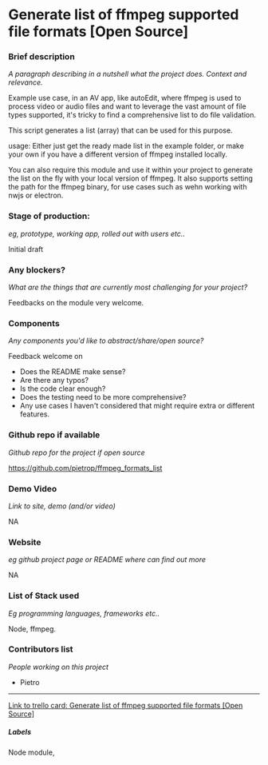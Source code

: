# Generate list of ffmpeg supported file formats [Open Source]

### Brief description 
*A paragraph describing in a nutshell what the project does. Context and relevance.*

Example use case, in an AV app, like autoEdit, where ffmpeg is used to process video or audio files and want to leverage the vast amount of file types supported, it's tricky to find a comprehensive list to do file validation. 

This script generates a list (array) that can be used for this purpose. 

usage: Either just get the ready made list in the example folder, or make your own if you have a different version of ffmpeg installed locally.

You can also require this module and use it within your project to generate the list on the fly with your local version of ffmpeg. It also supports setting the path for the ffmpeg binary, for use cases such as wehn working with nwjs or electron.

### Stage of production: 
*eg, prototype, working app, rolled out with users etc..*

Initial draft 

### Any blockers? 
*What are the things that are currently most challenging for your project?*

Feedbacks on the module very welcome. 

### Components 
*Any components you'd like to abstract/share/open source?*

Feedback welcome on

- Does the README make sense? 
- Are there any typos?
- Is the code clear enough?
- Does the testing need to be more comprehensive?
- Any use cases I haven't considered that might require extra or different features.

### Github repo if available
*Github repo for the project if open source*

https://github.com/pietrop/ffmpeg_formats_list


### Demo Video 
*Link to site, demo (and/or video)*

NA

### Website 
*eg github project page or README where can find out more*

NA

### List of Stack used 
*Eg programming languages, frameworks etc..*

Node, ffmpeg. 

### Contributors list 
*People working on this project*

- Pietro


---

[Link to trello card: Generate list of ffmpeg supported file formats [Open Source]](https://trello.com/c/RPKcw5jb)

##### Labels

Node module, 